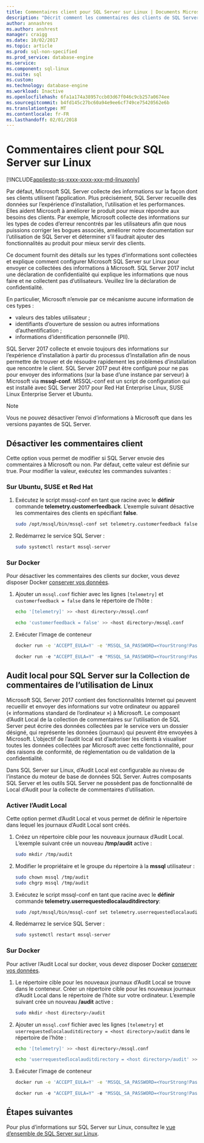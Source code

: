 ```yaml
---
title: Commentaires client pour SQL Server sur Linux | Documents Microsoft
description: "Décrit comment les commentaires des clients de SQL Server sont collectées et configuré sur Linux."
author: annashres
ms.author: anshrest
manager: craigg
ms.date: 10/02/2017
ms.topic: article
ms.prod: sql-non-specified
ms.prod_service: database-engine
ms.service: 
ms.component: sql-linux
ms.suite: sql
ms.custom: 
ms.technology: database-engine
ms.workload: Inactive
ms.openlocfilehash: 6fa1a174a38957ccb03d67f046c9cb257a0674ee
ms.sourcegitcommit: b4fd145c27bc60a94e9ee6cf749ce75420562e6b
ms.translationtype: MT
ms.contentlocale: fr-FR
ms.lasthandoff: 02/01/2018
---
```

# <a name="customer-feedback-for-sql-server-on-linux"></a>Commentaires client pour SQL Server sur Linux

[!INCLUDE[appliesto-ss-xxxx-xxxx-xxx-md-linuxonly](../includes/appliesto-ss-xxxx-xxxx-xxx-md-linuxonly.md)]

Par défaut, Microsoft SQL Server collecte des informations sur la façon dont ses clients utilisent l’application. Plus précisément, SQL Server recueille des données sur l’expérience d’installation, l’utilisation et les performances. Elles aident Microsoft à améliorer le produit pour mieux répondre aux besoins des clients. Par exemple, Microsoft collecte des informations sur les types de codes d’erreur rencontrés par les utilisateurs afin que nous puissions corriger les bogues associés, améliorer notre documentation sur l’utilisation de SQL Server et déterminer s’il faudrait ajouter des fonctionnalités au produit pour mieux servir des clients.

Ce document fournit des détails sur les types d’informations sont collectées et explique comment configurer Microsoft SQL Server sur Linux pour envoyer ce collectées des informations à Microsoft. SQL Server 2017 inclut une déclaration de confidentialité qui explique les informations que nous faire et ne collectent pas d’utilisateurs. Veuillez lire la déclaration de confidentialité.

En particulier, Microsoft n’envoie par ce mécanisme aucune information de ces types :

- valeurs des tables utilisateur ;
- identifiants d’ouverture de session ou autres informations d’authentification ;
- informations d’identification personnelle (PII).

SQL Server 2017 collecte et envoie toujours des informations sur l’expérience d’installation à partir du processus d’installation afin de nous permettre de trouver et de résoudre rapidement les problèmes d’installation que rencontre le client. SQL Server 2017 peut être configuré pour ne pas pour envoyer des informations (sur la base d’une instance par serveur) à Microsoft via **mssql-conf**. MSSQL-conf est un script de configuration qui est installé avec SQL Server 2017 pour Red Hat Enterprise Linux, SUSE Linux Enterprise Server et Ubuntu.

> [!NOTE]
> Vous ne pouvez désactiver l’envoi d’informations à Microsoft que dans les versions payantes de SQL Server.

## <a name="disable-customer-feedback"></a>Désactiver les commentaires client

Cette option vous permet de modifier si SQL Server envoie des commentaires à Microsoft ou non. Par défaut, cette valeur est définie sur true. Pour modifier la valeur, exécutez les commandes suivantes :

### <a name="on-red-hat-suse-and-ubuntu"></a>Sur Ubuntu, SUSE et Red Hat

1. Exécutez le script mssql-conf en tant que racine avec le **définir** commande **telemetry.customerfeedback**. L’exemple suivant désactive les commentaires des clients en spécifiant **false**.

   ```bash
   sudo /opt/mssql/bin/mssql-conf set telemetry.customerfeedback false
   ```

1. Redémarrez le service SQL Server :

   ```bash
   sudo systemctl restart mssql-server
   ```
   
### <a name="on-docker"></a>Sur Docker
Pour désactiver les commentaires des clients sur docker, vous devez disposer Docker [conserver vos données](sql-server-linux-configure-docker.md). 

1. Ajouter un `mssql.conf` fichier avec les lignes `[telemetry]` et `customerfeedback = false` dans le répertoire de l’hôte :
 
   ```bash
   echo '[telemetry]' >> <host directory>/mssql.conf
   ```

   ```bash
   echo 'customerfeedback = false' >> <host directory>/mssql.conf
   ```
2. Exécuter l’image de conteneur
   ```bash
   docker run -e 'ACCEPT_EULA=Y' -e 'MSSQL_SA_PASSWORD=<YourStrong!Passw0rd>' -p 1433:1433 -v <host directory>:/var/opt/mssql -d microsoft/mssql-server-linux:2017-latest
   ```

   ```PowerShell
   docker run -e "ACCEPT_EULA=Y" -e "MSSQL_SA_PASSWORD=<YourStrong!Passw0rd>" -p 1433:1433 -v <host directory>:/var/opt/mssql -d microsoft/mssql-server-linux:2017-latest
   ```
   
## <a name="local-audit-for-sql-server-on-linux-usage-feedback-collection"></a>Audit local pour SQL Server sur la Collection de commentaires de l’utilisation de Linux

Microsoft SQL Server 2017 contient des fonctionnalités Internet qui peuvent recueillir et envoyer des informations sur votre ordinateur ou appareil (« informations standard de l’ordinateur ») à Microsoft. Le composant d’Audit Local de la collection de commentaires sur l’utilisation de SQL Server peut écrire des données collectées par le service vers un dossier désigné, qui représente les données (journaux) qui peuvent être envoyées à Microsoft. L’objectif de l’audit local est d’autoriser les clients à visualiser toutes les données collectées par Microsoft avec cette fonctionnalité, pour des raisons de conformité, de réglementation ou de validation de la confidentialité.

Dans SQL Server sur Linux, d’Audit Local est configurable au niveau de l’instance du moteur de base de données SQL Server. Autres composants SQL Server et les outils SQL Server ne possèdent pas de fonctionnalité de Local d’Audit pour la collecte de commentaires d’utilisation.

### <a name="enable-local-audit"></a>Activer l’Audit Local

Cette option permet d’Audit Local et vous permet de définir le répertoire dans lequel les journaux d’Audit Local sont créés.

1. Créez un répertoire cible pour les nouveaux journaux d’Audit Local. L’exemple suivant crée un nouveau **/tmp/audit** active :

   ```bash
   sudo mkdir /tmp/audit
   ```

1. Modifier le propriétaire et le groupe du répertoire à la **mssql** utilisateur :

   ```bash
   sudo chown mssql /tmp/audit
   sudo chgrp mssql /tmp/audit
   ```

1. Exécutez le script mssql-conf en tant que racine avec le **définir** commande **telemetry.userrequestedlocalauditdirectory**:

   ```bash
   sudo /opt/mssql/bin/mssql-conf set telemetry.userrequestedlocalauditdirectory /tmp/audit
   ```

1. Redémarrez le service SQL Server :

   ```bash
   sudo systemctl restart mssql-server
   ```
   
### <a name="on-docker"></a>Sur Docker
Pour activer l’Audit Local sur docker, vous devez disposer Docker [conserver vos données](sql-server-linux-configure-docker.md). 

1. Le répertoire cible pour les nouveaux journaux d’Audit Local se trouve dans le conteneur. Créer un répertoire cible pour les nouveaux journaux d’Audit Local dans le répertoire de l’hôte sur votre ordinateur. L’exemple suivant crée un nouveau **/audit** active :

   ```bash
   sudo mkdir <host directory>/audit
   ```

   
1. Ajouter un `mssql.conf` fichier avec les lignes `[telemetry]` et `userrequestedlocalauditdirectory = <host directory>/audit` dans le répertoire de l’hôte :
 
   ```bash
   echo '[telemetry]' >> <host directory>/mssql.conf
   ```

   ```bash
   echo 'userrequestedlocalauditdirectory = <host directory>/audit' >> <host directory>/mssql.conf
   ```
2. Exécuter l’image de conteneur
   ```bash
   docker run -e 'ACCEPT_EULA=Y' -e 'MSSQL_SA_PASSWORD=<YourStrong!Passw0rd>' -p 1433:1433 -v <host directory>:/var/opt/mssql -d microsoft/mssql-server-linux:2017-latest
   ```

   ```PowerShell
   docker run -e "ACCEPT_EULA=Y" -e "MSSQL_SA_PASSWORD=<YourStrong!Passw0rd>" -p 1433:1433 -v <host directory>:/var/opt/mssql -d microsoft/mssql-server-linux:2017-latest
   ```
   
## <a name="next-steps"></a>Étapes suivantes

Pour plus d’informations sur SQL Server sur Linux, consultez le [vue d’ensemble de SQL Server sur Linux](sql-server-linux-overview.md).
